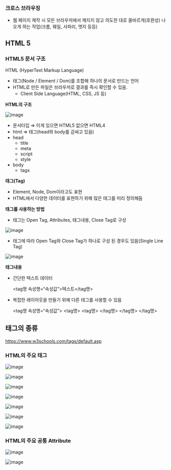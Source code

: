 ### 크로스 브라우징

- 웹 페이지 제작 시 모든 브라우저에서 깨지지 않고 의도한 대로 올바르게(호환성) 나오게 하는 작업(크롬, 웨일, 사파리, 엣지 등등)

## HTML 5

### HTML5 문서 구조

HTML (HyperText Markup Language)

- 태그(Node / Element / Dom)를 조합해 하나의 문서로 만드는 언어
- HTML로 만든 파일은 브라우저로 결과를 즉시 확인할 수 있음.
    - Client Side Language(HTML, CSS, JS 등)

**HTML의 구조**

![image](https://github.com/user-attachments/assets/271f8037-3be5-46ed-bde9-8fdcf9e430ed)

- 문서타입 ⇒ 이게 있으면 HTML5 없으면 HTML4
- html ⇒ 태그(head와 body를 감싸고 있음)
- head
    - title
    - meta
    - script
    - style
- body
    - tags

**태그(Tag)**

- Element, Node, Dom이라고도 표현
- HTML에서 다양한 데이터를 표현하기 위해 많은 태그를 미리 정의해둠

**태그를 사용하는 방법**

- 태그는 Open Tag, Attributes, 태그내용, Close Tag로 구성

![image](https://github.com/user-attachments/assets/0547bc9b-e164-49b9-92a0-6f37806eff03)


- 태그에 따라 Open Tag와 Close Tag가 하나로 구성 된 경우도 있음(Single Line Tag)

![image](https://github.com/user-attachments/assets/1ab032c3-39e9-4cce-a70a-b926b4299c58)


**태그내용**

- 간단한 텍스트 데이터
    
    <tag명 속성명=“속성값”>텍스트</tag명>
    
- 복잡한 레이아웃을 만들기 위해 다른 태그를 사용할 수 있음
    
    <tag명 속성명=“속성값”>
        <tag명>
           <tag명>
           </tag명>
        </tag명>
    </tag명>
    

## 태그의 종류
https://www.w3schools.com/tags/default.asp

### HTML의 주요 태그
![image](https://github.com/user-attachments/assets/a60ec67f-ff32-4748-bfcf-476b704a408c)

![image](https://github.com/user-attachments/assets/117ac263-1eab-4818-977c-c3d35a73cf8c)

![image](https://github.com/user-attachments/assets/4434edab-3a8e-45ce-99b2-c789106dd53d)

![image](https://github.com/user-attachments/assets/76c0f45c-1da4-4933-bac9-1dd8c94265a1)

![image](https://github.com/user-attachments/assets/2e4cd1a3-96cc-43d9-ac7f-dfa1045c895b)

![image](https://github.com/user-attachments/assets/498a08e2-eec4-452f-811c-9e83381ae663)

![image](https://github.com/user-attachments/assets/4a1fe2d5-e747-4baf-8327-ebd063bb0016)

### HTML의 주요 공통 Attribute
![image](https://github.com/user-attachments/assets/5f98fe95-b272-400b-8bb6-9c1176b9b4c6)

![image](https://github.com/user-attachments/assets/2953b1d8-3ba4-4000-88cb-5ae46642d640)
